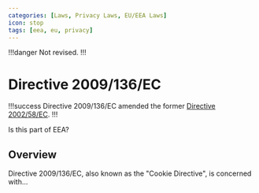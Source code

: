 ```yaml
---
categories: [Laws, Privacy Laws, EU/EEA Laws]
icon: stop
tags: [eea, eu, privacy]
---
```


!!!danger
Not revised.
!!!

# Directive 2009/136/EC

!!!success
Directive 2009/136/EC amended the former [Directive 2002/58/EC](/laws/directive-2002-58-ec.md).
!!!

Is this part of EEA?

## Overview

Directive 2009/136/EC, also known as the "Cookie Directive", is concerned with...